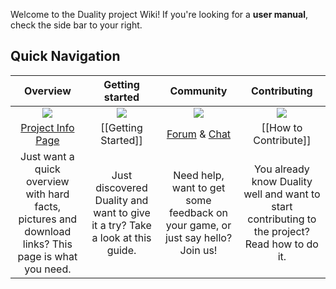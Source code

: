 Welcome to the Duality project Wiki! If you're looking for a **user manual**, check the side bar to your right. 

## Quick Navigation

| Overview | Getting started | Community | Contributing |
|:--------:|:---------------:|:---------:|:------------:|
| <img src="/duality-documentation/img/Misc/lightbulb.png" /> | <img src="/duality-documentation/img/Misc/school.png" /> | <img src="/duality-documentation/img/Misc/chat.png" /> | <img src="/duality-documentation/img/Misc/work.png" /> |
| [Project Info Page](http://duality.adamslair.net/) | [[Getting Started]] | [Forum](http://forum.adamslair.net/) & [Chat](http://chat.adamslair.net/) | [[How to Contribute]] |
| Just want a quick overview with hard facts, pictures and download links? This page is what you need. | Just discovered Duality and want to give it a try? Take a look at this guide. | Need help, want to get some feedback on your game, or just say hello? Join us! | You already know Duality well and want to start contributing to the project? Read how to do it. |

